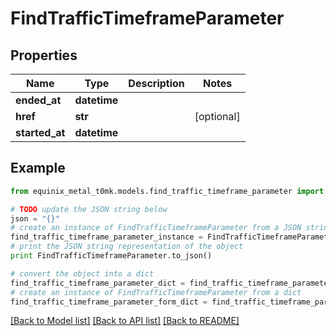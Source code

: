 # FindTrafficTimeframeParameter


## Properties
Name | Type | Description | Notes
------------ | ------------- | ------------- | -------------
**ended_at** | **datetime** |  | 
**href** | **str** |  | [optional] 
**started_at** | **datetime** |  | 

## Example

```python
from equinix_metal_t0mk.models.find_traffic_timeframe_parameter import FindTrafficTimeframeParameter

# TODO update the JSON string below
json = "{}"
# create an instance of FindTrafficTimeframeParameter from a JSON string
find_traffic_timeframe_parameter_instance = FindTrafficTimeframeParameter.from_json(json)
# print the JSON string representation of the object
print FindTrafficTimeframeParameter.to_json()

# convert the object into a dict
find_traffic_timeframe_parameter_dict = find_traffic_timeframe_parameter_instance.to_dict()
# create an instance of FindTrafficTimeframeParameter from a dict
find_traffic_timeframe_parameter_form_dict = find_traffic_timeframe_parameter.from_dict(find_traffic_timeframe_parameter_dict)
```
[[Back to Model list]](../README.md#documentation-for-models) [[Back to API list]](../README.md#documentation-for-api-endpoints) [[Back to README]](../README.md)


